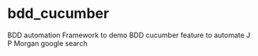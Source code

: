 # bdd_cucumber
BDD automation Framework to demo BDD cucumber feature to automate J P Morgan google search
